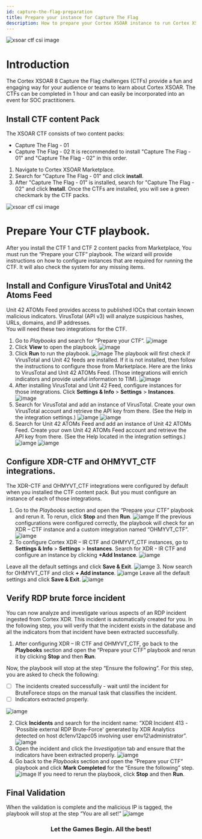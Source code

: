 ```yaml
---
id: capture-the-flag-preparation
title: Prepare your instance for Capture The Flag
description: How to prepare your Cortex XSOAR instance to run Cortex XSOAR's Capture The Flag challenge.
---
```

![ xsoar ctf csi image](../../../docs/doc_imgs/reference/CaptureTheFlag/ctfcsiimage.jpg)

# Introduction
The Cortex XSOAR 8 Capture the Flag challenges (CTFs) provide a fun and engaging way for your audience or teams to learn about Cortex XSOAR.
The CTFs can be completed in 1 hour and can easily be incorporated into an event for SOC practitioners. 


## Install CTF content Pack

The XSOAR CTF consists of two content packs:
 - Capture The Flag - 01
 - Capture The Flag - 02
It is recommended to install "Capture The Flag - 01" and "Capture The Flag - 02" in this order. 
1. Navigate to Cortex XSOAR Marketplace.
2. Search for "Capture The Flag - 01" and click **install**. 
3. After "Capture The Flag - 01" is installed, search for "Capture The Flag - 02" and click **Install**. 
Once the CTFs are installed, you will see a green checkmark by the CTF packs. 
 

![ xsoar ctf csi image](../../../docs/doc_imgs/reference/CaptureTheFlag/marketplace_search_for_ctf.png)

# Prepare Your CTF playbook.
After you install the CTF 1 and CTF 2 content packs from Marketplace,
You must run the “Prepare your CTF” playbook. The wizard will provide instructions on how to configure instances that are required for 
running the CTF. It will also check the system for any missing items.


## Install and Configure VirusTotal and Unit42 Atoms Feed
Unit 42 ATOMs Feed provides access to published IOCs that contain known malicious indicators. 
VirusTotal (API v3) will analyze suspicious hashes, URLs, domains, and IP addresses.   
You will need these two integrations for the CTF.
1. Go to *Playbooks* and search for “Prepare your CTF”.
![image](../../../docs/doc_imgs/reference/CaptureTheFlag/image6.png)
2. Click **View** to open the playbook.
![image](../../../docs/doc_imgs/reference/CaptureTheFlag/image9.png)
3. Click **Run** to run the playbook.
![image](../../../docs/doc_imgs/reference/CaptureTheFlag/image8.png)
The playbook will first check if VirusTotal and Unit 42 feeds are installed. If it is not installed, then follow the instructions to configure those from Marketplace. Here are the links to VirusTotal and Unit 42 ATOMs Feed. (Those integrations will enrich indicators and provide useful information to TIM).
![image](../../../docs/doc_imgs/reference/CaptureTheFlag/image11.png)
4. After installing VirusTotal and Unit 42 Feed, configure instances for those integrations. Click **Settings & Info** > **Settings** > **Instances**.
![image](../../../docs/doc_imgs/reference/CaptureTheFlag/image10.png)
5. Search for VirusTotal and add an instance of VirusTotal. Create your own VirusTotal account and retrieve the API key from there. (See the Help in the integration settings.)
![iamge](../../../docs/doc_imgs/reference/CaptureTheFlag/image13.png)
![iamge](../../../docs/doc_imgs/reference/CaptureTheFlag/image12.png)
6. Search for Unit 42 ATOMs Feed and add an instance of Unit 42 ATOMs Feed. Create your own Unit 42 ATOMs Feed account and retrieve the API key from there. (See the Help located in the integration settings.)
![iamge](../../../docs/doc_imgs/reference/CaptureTheFlag/image16.png)
![iamge](../../../docs/doc_imgs/reference/CaptureTheFlag/image14.png)


## Configure XDR-CTF and OHMYVT_CTF integrations.
The XDR-CTF and OHMYVT_CTF integrations were configured by default when you installed the CTF content pack. But you must configure an instance of each of those integrations. 
1. Go to the *Playbooks* section and open the “Prepare your CTF” playbook and rerun it. To rerun, click **Stop** and then **Run**.
![iamge](../../../docs/doc_imgs/reference/CaptureTheFlag/image15.png)
    If the previous configurations were configured correctly, the playbook will check for an XDR – CTF instance and a custom integration named “OHMYVT_CTF”.
![iamge](../../../docs/doc_imgs/reference/CaptureTheFlag/image18.png)
2. To configure Cortex XDR – IR CTF and OHMYVT_CTF instances, go to **Settings & Info** > **Settings** > **Instances**.
Search for XDR - IR CTF and configure an instance by clicking **+Add Instance**.
![iamge](../../../docs/doc_imgs/reference/CaptureTheFlag/image19.png)

Leave all the default settings and click **Save & Exit**.
![iamge](../../../docs/doc_imgs/reference/CaptureTheFlag/image20.png)
3. Now search for OHMYVT_CTF and click **+ Add instance**.
![iamge](../../../docs/doc_imgs/reference/CaptureTheFlag/image21.png)
Leave all the default settings and click **Save & Exit**.
![iamge](../../../docs/doc_imgs/reference/CaptureTheFlag/image22.png)


## Verify RDP brute force incident

You can now analyze and investigate various aspects of an RDP incident ingested from Cortex XDR. This incident is automatically created for you. In the following step, you will verify that the incident exists in the database and all the indicators from that incident have been extracted successfully.  
1. After configuring XDR – IR CTF and OHMYVT_CTF, go back to the **Playbooks** section and open the “Prepare your CTF” playbook and rerun it by clicking **Stop** and then **Run**.

Now, the playbook will stop at the step “Ensure the following”. For this step, you are asked to check the following:

-[ ] The incidents created successfully - wait until the incident for BruteForece stops on the manual task that classifies the incident.
-[ ] Indicators extracted properly.

![iamge](../../../docs/doc_imgs/reference/CaptureTheFlag/image23.png)

2. Click **Incidents** and search for the incident name: “XDR Incident 413 - 'Possible external RDP Brute-Force' generated by XDR Analytics detected on host dc1env12apc05 involving user env12\administrator”.
![iamge](../../../docs/doc_imgs/reference/CaptureTheFlag/image24.png)
3. Open the incident and click the *Investigation* tab and ensure that the indicators have been extracted properly. 
![iamge](../../../docs/doc_imgs/reference/CaptureTheFlag/image1.png)
4. Go back to the *Playbooks* section and open the “Prepare your CTF” playbook and click **Mark Completed** for the “Ensure the following” step.
![image](../../../docs/doc_imgs/reference/CaptureTheFlag/image2.png)
If you need to rerun the playbook, click **Stop** and then **Run**.


## Final Validation

When the validation is complete and the malicious IP is tagged, the playbook will stop at the step “You are all set!” 
![iamge](../../../docs/doc_imgs/reference/CaptureTheFlag/image3.png)

### <center>Let the Games Begin. All the best!</center>
